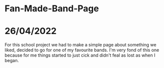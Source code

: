 # Fan-Made-Band-Page
# 26/04/2022
For this school project we had to make a simple page about something we liked, decided to go for one of my favourite bands. 
I'm very fond of this one because for me things started to just cick and didn't feal as lost as when I began.

